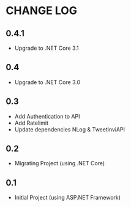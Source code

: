 ﻿# CHANGE LOG

## 0.4.1

* Upgrade to .NET Core 3.1

## 0.4

* Upgrade to .NET Core 3.0

## 0.3

* Add Authentication to API
* Add Ratelimit
* Update dependencies NLog & TweetinviAPI

## 0.2

* Migrating Project (using .NET Core)

## 0.1

* Initial Project (using ASP.NET Framework)
